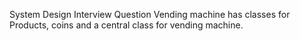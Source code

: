 System Design Interview Question
Vending machine has classes for Products, coins and a central class for vending machine.
